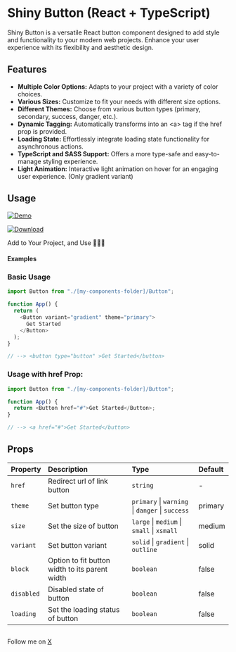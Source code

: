 # Shiny Button (React + TypeScript)

Shiny Button is a versatile React button component designed to add style and functionality to your modern web projects. Enhance your user experience with its flexibility and aesthetic design.

## Features

- **Multiple Color Options:** Adapts to your project with a variety of color choices.
- **Various Sizes:** Customize to fit your needs with different size options.
- **Different Themes:** Choose from various button types (primary, secondary, success, danger, etc.).
- **Dynamic Tagging:** Automatically transforms into an &lt;a&gt; tag if the href prop is provided.
- **Loading State:** Effortlessly integrate loading state functionality for asynchronous actions.
- **TypeScript and SASS Support:** Offers a more type-safe and easy-to-manage styling experience.
- **Light Animation:** Interactive light animation on hover for an engaging user experience. (Only gradient variant)

## Usage

[![Demo](https://www.yavuzyolbir.com/github/demo.svg)](https://shiny-button-omega.vercel.app/)

[![Download](https://www.yavuzyolbir.com/github/button.svg)](https://github.com/yavuzyolbir/shiny-button/archive/refs/heads/main.zip)

Add to Your Project, and Use 🤷🏻‍♂️

#### Examples

### Basic Usage

```javascript
import Button from "./[my-components-folder]/Button";

function App() {
  return (
    <Button variant="gradient" theme="primary">
      Get Started
    </Button>
  );
}

// --> <button type="button" >Get Started</button>
```

### Usage with href Prop:

```javascript
import Button from "./[my-components-folder]/Button";

function App() {
  return <Button href="#">Get Started</Button>;
}

// --> <a href="#">Get Started</button>
```

## Props

| Property   | Description                                    | Type                                            | Default |
| :--------- | :--------------------------------------------- | :---------------------------------------------- | :------ |
| `href`     | Redirect url of link button                    | `string`                                        | -       |
| `theme`    | Set button type                                | `primary` \| `warning` \| `danger` \| `success` | primary |
| `size`     | Set the size of button                         | `large` \| `medium` \| `small` \| `xsmall`      | medium  |
| `variant`  | Set button variant                             | `solid` \| `gradient` \| `outline`              | solid   |
| `block`    | Option to fit button width to its parent width | `boolean`                                       | false   |
| `disabled` | Disabled state of button                       | `boolean`                                       | false   |
| `loading`  | Set the loading status of button               | `boolean`                                       | false   |

##

Follow me on [X](https://x.com/yavuzyolbir)
